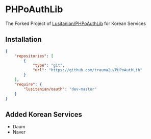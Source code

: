 PHPoAuthLib
===========
The Forked Project of [Lusitanian/PHPoAuthLib](https://github.com/Lusitanian/PHPoAuthLib) for Korean Services

Installation
------------

```json
{
    "repositories": [
        {
            "type": "git",
            "url": "https://github.com/trauma2u/PHPoAuthLib"
        }
    ],
    "require": {
        "lusitanian/oauth": "dev-master"
    }
}
```

Added Korean Services
---------------------
- Daum
- Naver
